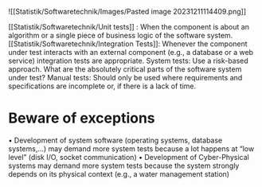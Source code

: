 ![[Statistik/Softwaretechnik/Images/Pasted image 20231211114409.png]]

[[Statistik/Softwaretechnik/Unit tests]]  : When the component is about an algorithm or a single piece of business logic of the software system. 
[[Statistik/Softwaretechnik/Integration Tests]]: Whenever the component under test interacts with an external component (e.g., a database or a web service) integration tests are appropriate. 
System tests: Use a risk-based approach. What are the absolutely critical parts of the software system under test? 
Manual tests: Should only be used where requirements and specifications are incomplete or, if there is a lack of time.

# Beware of exceptions
• Development of system software (operating systems, database systems,…) may demand more system tests because a lot happens at “low level” (disk I/O, socket communication) 
• Development of Cyber-Physical systems may demand more system tests because the system strongly depends on its physical context (e.g., a water management station)